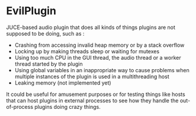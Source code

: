 # EvilPlugin

JUCE-based audio plugin that does all kinds of things plugins are not supposed to be doing, 
such as :

- Crashing from accessing invalid heap memory or by a stack overflow
- Locking up by making threads sleep or waiting for mutexes
- Using too much CPU in the GUI thread, the audio thread or a worker thread started by the plugin
- Using global variables in an inappropriate way to cause problems when multiple instances of the plugin
  is used in a multithreading host
- Leaking memory (not implemented yet)

It could be useful for amusement purposes or
for testing things like hosts that can host plugins in external processes to see how they handle the 
out-of-process plugins doing crazy things.
